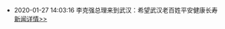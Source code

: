 
- 2020-01-27 14:03:16 李克强总理来到武汉：希望武汉老百姓平安健康长寿  [新闻详情>>](https://video.sina.cn/news/2020-01-27/detail-iihnzahk6562590.d.html)
